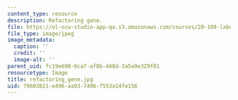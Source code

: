 ```yaml
---
content_type: resource
description: Refactoring gene.
file: https://ol-ocw-studio-app-qa.s3.amazonaws.com/courses/20-109-laboratory-fundamentals-in-biological-engineering-fall-2007/79603821e496aa937406f553a14fe156_refactoring_gene.jpg
file_type: image/jpeg
image_metadata:
  caption: ''
  credit: ''
  image-alt: ''
parent_uid: fc19e690-0ca7-af8b-d48d-3a5a9e329f01
resourcetype: Image
title: refactoring_gene.jpg
uid: 79603821-e496-aa93-7406-f553a14fe156
---
```

